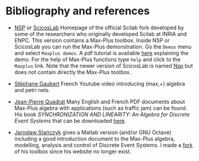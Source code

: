 # Bibliography and references

- [NSP](https://cermics.enpc.fr/~jpc/nsp-tiddly/mine.html) or [ScicosLab](http://www.scicoslab.org/) Homepage of the official Scilab fork developed by some of the researchers who originally developed Scilab at INRIA and ENPC. This version contains a Max-Plus toolbox. Inside NSP or ScicosLab you can run the Max-Plus demonstration. Go the `Demos` menu and select `Maxplus demos`. A pdf tutorial is available [here](https://jpquadrat.github.io/TPALGLIN.pdf) explaining the demo. For the help of Max-Plus functions type `help` and click to the `Maxplus` link. Note that the newer version of ScicosLab is named [Nsp](https://cermics.enpc.fr/~jpc/nsp-tiddly/mine.html) but does not contain directly the Max-Plus toolbox.

- [Stéphane Gaubert](https://youtu.be/yP5qajIL_YM) French Youtube video introducing (max,+) algebra and petri nets.

- [Jean-Pierre Quadrat](https://github.com/jpquadrat/jpquadrat.github.io) Many English and French PDF documents about Max-Plus algebra with applications (such as traffic jam) can be found. His book *SYNCHRONIZATION AND LINEARITY: An Algebra for Discrete Event Systems* that can be downloaded [here](https://www.rocq.inria.fr/metalau/cohen/SED/book-online.html).

- [Jarosław Stańczyk](https://www.researchgate.net/publication/323453493_Max-Plus_Algebra_Toolbox_for_Matlab) gives a Matlab version (and/or GNU Octave) including a good introduction document to the Max-Plus algebra, modelling, analysis and control of Discrete Event Systems. I made a [fork](https://github.com/Lecrapouille/MP) of his toolbox since his website no longer exist.
